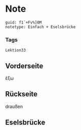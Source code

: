 # Note
```
guid: f1`+Fv%]0M
notetype: Einfach + Eselsbrücke
```

### Tags
```
Lektion33
```

## Vorderseite
ἔξω

## Rückseite
draußen

## Eselsbrücke

